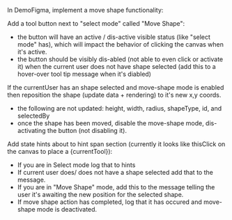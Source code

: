 In DemoFigma, implement a move shape functionality:

Add a tool button next to "select mode" called "Move Shape":
- the button will have an active / dis-active visible status (like "select mode" has), which will impact the behavior of clicking the canvas when it's active.
- the button should be visibly dis-abled (not able to even click or activate it) when the current user does not have shape selected (add this to a hover-over tool tip message when it's diabled)

If the currentUser has an shape selected and move-shape mode is enabled then reposition the shape (update data + rendering) to it's new x,y coords.
- the following are not updated: height, width, radius, shapeType, id, and selectedBy
- once the shape has been moved, disable the move-shape mode, dis-activating the button (not disabling it).


Add state hints about to hint span section (currently it looks like this<span>Click on the canvas to place a {currentTool}</span>):
- If you are in Select mode log that to hints
- If current user does/ does not have a shape selected add that to the message.
- If you are in "Move Shape" mode, add this to the message telling the user it's awaiting the new position for the selected shape.
- If move shape action has completed, log that it has occured and move-shape mode is deactivated.